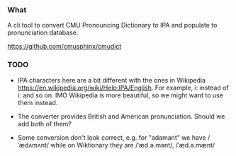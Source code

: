 ### What

A cli tool to convert CMU Pronouncing Dictionary to IPA and populate to pronunciation database.

https://github.com/cmusphinx/cmudict

### TODO

- IPA characters here are a bit different with the ones in Wikipedia https://en.wikipedia.org/wiki/Help:IPA/English. For example, i: instead of iː and so on. IMO Wikipedia is more beautiful, so we might want to use them instead.

- The converter provides British and American pronunciation. Should we add both of them?

- Some conversion don't look correct, e.g. for "adamant" we have /ˈædʌmʌnt/ while on Wiktionary they are /ˈæd.ə.mənt/, /ˈæd.ə.mænt/
